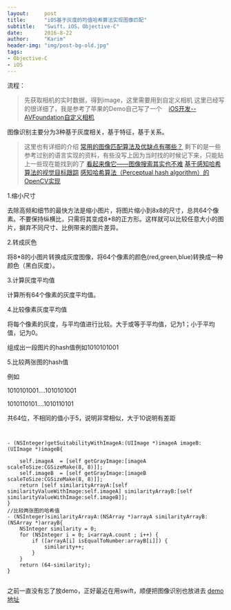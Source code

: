 ```yaml
---
layout:     post
title:      "iOS基于灰度的均值哈希算法实现图像匹配"
subtitle:   "Swift，iOS，Objective-C"
date:       2016-8-22
author:     "Karim"
header-img: "img/post-bg-old.jpg"
tags:
- Objective-C
- iOS
---
```

流程：

> 先获取相机的实时数据，得到image，这里需要用到自定义相机
这里已经写的很详细了，我是参考了苹果的Demo自己写了一个  
 [iOS开发--AVFoundation自定义相机](http://www.jianshu.com/p/5860087c8981) 



 图像识别主要分为3种基于灰度相关，基于特征，基于关系。
> 这里也有详细的介绍[](https://www.zhihu.com/question/20771624)
[](https://www.zhihu.com/question/20771624)
[常用的图像匹配算法及优缺点有哪些？](https://www.zhihu.com/question/20771624)
剩下的是一些参考过别的语言实现的资料，有些没写上因为当时找的时候记下来，只能贴上一些现在能找到的了
[看起来像它——图像搜索其实也不难](http://blog.csdn.net/luoweifu/article/details/8220992)
[基于感知哈希算法的视觉目标跟踪](http://blog.csdn.net/zouxy09/article/details/17471401)
[感知哈希算法（Perceptual hash algorithm）的OpenCV实现](http://blog.csdn.net/forthcriminson/article/details/8729000)

1.缩小尺寸

去除高频和细节的最快方法是缩小图片，将图片缩小到8x8的尺寸，总共64个像素。不要保持纵横比，只需将其变成8*8的正方形。这样就可以比较任意大小的图片，摒弃不同尺寸、比例带来的图片差异。

2.转成灰色

将8*8的小图片转换成灰度图像，将64个像素的颜色(red,green,blue)转换成一种颜色（黑白灰度）。

3.计算灰度平均值

计算所有64个像素的灰度平均值。

4.比较像素灰度平均值

将每个像素的灰度，与平均值进行比较。大于或等于平均值，记为1；小于平均值，记为0。

组成出一段图片的hash值例如1010101001

5.比较两张图的hash值

例如

1010101001....1010101001

1010110101....1010110101 

共64位，不相同的值小于5，说明非常相似，大于10说明有差距


```objc


- (NSInteger)getSuitabilityWithImageA:(UIImage *)imageA imageB:(UIImage *)imageB{
    
    self.imageA  = [self getGrayImage:[imageA scaleToSize:CGSizeMake(8, 8)]];
    self.imageB  = [self getGrayImage:[imageB scaleToSize:CGSizeMake(8, 8)]];
    return [self similarityArrayA:[self similarityValueWithImage:self.imageA] similarityArrayB:[self similarityValueWithImage:self.imageB]];
}
//比较两张图的哈希值
- (NSInteger)similarityArrayA:(NSArray *)arrayA similarityArrayB:(NSArray *)arrayB{
    NSInteger similarity = 0;
    for (NSInteger i = 0; i<arrayA.count ; i++) {
        if ([arrayA[i] isEqualToNumber:arrayB[i]]) {
            similarity++;
        }
    }
    return (64-similarity);
}


```

之前一直没有忘了放demo，正好最近在用swift，顺便把图像识别也放进去
[demo地址](https://github.com/Fidetro/FIDToolKit)
